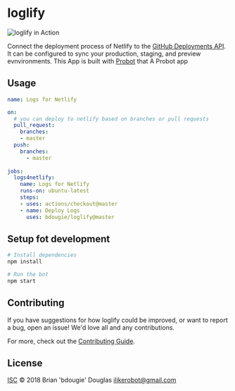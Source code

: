 # loglify
![loglify in Action](https://user-images.githubusercontent.com/5713670/64122714-e8ba8280-cd91-11e9-8b37-9733d24aa220.png)

Connect the deployment process of Netlify to the [GitHub Deployments API](https://developer.github.com/v3/repos/deployments/). It can be configured to sync your production, staging, and preview evnvironments. This App is built with [Probot](https://probot.github.io) that A Probot app

## Usage

```yml
name: Logs for Netlify

on:
  # you can deploy to netlify based on branches or pull requests
  pull_request:
    branches:
    - master
  push:
    branches:
      - master
      
jobs:
  logs4netlify:
    name: Logs for Netlify
    runs-on: ubuntu-latest
    steps:
    - uses: actions/checkout@master
    - name: Deploy Logs
      uses: bdougie/loglify@master
```

## Setup fot development

```sh
# Install dependencies
npm install

# Run the bot
npm start
```

## Contributing

If you have suggestions for how loglify could be improved, or want to report a bug, open an issue! We'd love all and any contributions.

For more, check out the [Contributing Guide](CONTRIBUTING.md).

## License

[ISC](LICENSE) © 2018 Brian 'bdougie' Douglas <ilikerobot@gmail.com>
